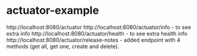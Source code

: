# actuator-example

http://localhost:8080/actuator
http://localhost:8080/actuator/info - to see extra info
http://localhost:8080/actuator/health - to see extra health info
http://localhost:8080/actuator/release-notes - added endpoint with 4 methods (get all, get one, create and delete).
